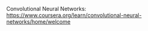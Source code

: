 Convolutional Neural Networks: https://www.coursera.org/learn/convolutional-neural-networks/home/welcome
